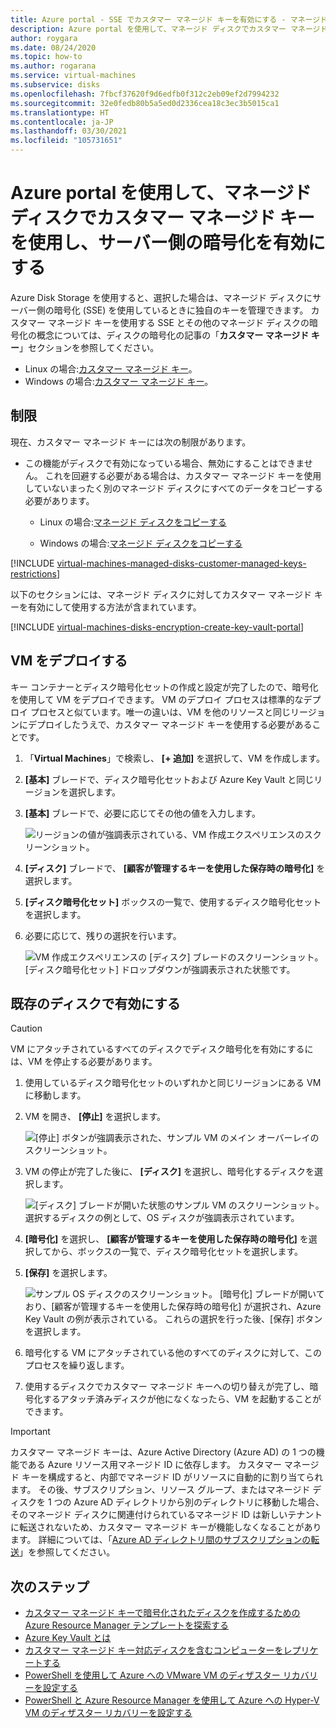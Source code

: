 ```yaml
---
title: Azure portal - SSE でカスタマー マネージド キーを有効にする - マネージド ディスク
description: Azure portal を使用して、マネージド ディスクでカスタマー マネージド キーを有効にします。
author: roygara
ms.date: 08/24/2020
ms.topic: how-to
ms.author: rogarana
ms.service: virtual-machines
ms.subservice: disks
ms.openlocfilehash: 7fbcf37620f9d6edfb0f312c2eb09ef2d7994232
ms.sourcegitcommit: 32e0fedb80b5a5ed0d2336cea18c3ec3b5015ca1
ms.translationtype: HT
ms.contentlocale: ja-JP
ms.lasthandoff: 03/30/2021
ms.locfileid: "105731651"
---
```

# <a name="use-the-azure-portal-to-enable-server-side-encryption-with-customer-managed-keys-for-managed-disks"></a>Azure portal を使用して、マネージド ディスクでカスタマー マネージド キーを使用し、サーバー側の暗号化を有効にする

Azure Disk Storage を使用すると、選択した場合は、マネージド ディスクにサーバー側の暗号化 (SSE) を使用しているときに独自のキーを管理できます。 カスタマー マネージド キーを使用する SSE とその他のマネージド ディスクの暗号化の概念については、ディスクの暗号化の記事の「**カスタマー マネージド キー**」セクションを参照してください。

- Linux の場合:[カスタマー マネージド キー](./disk-encryption.md#customer-managed-keys)。
- Windows の場合:[カスタマー マネージド キー](./disk-encryption.md#customer-managed-keys)。

## <a name="restrictions"></a>制限

現在、カスタマー マネージド キーには次の制限があります。

- この機能がディスクで有効になっている場合、無効にすることはできません。
    これを回避する必要がある場合は、カスタマー マネージド キーを使用していないまったく別のマネージド ディスクにすべてのデータをコピーする必要があります。

    - Linux の場合:[マネージド ディスクをコピーする](./linux/disks-upload-vhd-to-managed-disk-cli.md#copy-a-managed-disk)

    - Windows の場合:[マネージド ディスクをコピーする](./windows/disks-upload-vhd-to-managed-disk-powershell.md#copy-a-managed-disk)

[!INCLUDE [virtual-machines-managed-disks-customer-managed-keys-restrictions](../../includes/virtual-machines-managed-disks-customer-managed-keys-restrictions.md)]

以下のセクションには、マネージド ディスクに対してカスタマー マネージド キーを有効にして使用する方法が含まれています。

[!INCLUDE [virtual-machines-disks-encryption-create-key-vault-portal](../../includes/virtual-machines-disks-encryption-create-key-vault-portal.md)]

## <a name="deploy-a-vm"></a>VM をデプロイする

キー コンテナーとディスク暗号化セットの作成と設定が完了したので、暗号化を使用して VM をデプロイできます。
VM のデプロイ プロセスは標準的なデプロイ プロセスと似ています。唯一の違いは、VM を他のリソースと同じリージョンにデプロイしたうえで、カスタマー マネージド キーを使用する必要があることです。

1. 「**Virtual Machines**」で検索し、 **[+ 追加]** を選択して、VM を作成します。
1. **[基本]** ブレードで、ディスク暗号化セットおよび Azure Key Vault と同じリージョンを選択します。
1. **[基本]** ブレードで、必要に応じてその他の値を入力します。

    ![リージョンの値が強調表示されている、VM 作成エクスペリエンスのスクリーンショット。](media/virtual-machines-disk-encryption-portal/server-side-encryption-create-a-vm-region.png)

1. **[ディスク]** ブレードで、 **[顧客が管理するキーを使用した保存時の暗号化]** を選択します。
1. **[ディスク暗号化セット]** ボックスの一覧で、使用するディスク暗号化セットを選択します。
1. 必要に応じて、残りの選択を行います。

    ![VM 作成エクスペリエンスの [ディスク] ブレードのスクリーンショット。 [ディスク暗号化セット] ドロップダウンが強調表示された状態です。](media/virtual-machines-disk-encryption-portal/server-side-encryption-create-vm-select-customer-managed-key-disk-encryption-set.png)

## <a name="enable-on-an-existing-disk"></a>既存のディスクで有効にする

> [!CAUTION]
> VM にアタッチされているすべてのディスクでディスク暗号化を有効にするには、VM を停止する必要があります。
    
1. 使用しているディスク暗号化セットのいずれかと同じリージョンにある VM に移動します。
1. VM を開き、 **[停止]** を選択します。

    ![[停止] ボタンが強調表示された、サンプル VM のメイン オーバーレイのスクリーンショット。](media/virtual-machines-disk-encryption-portal/server-side-encryption-stop-vm-to-encrypt-disk-fix.png)

1. VM の停止が完了した後に、 **[ディスク]** を選択し、暗号化するディスクを選択します。

    ![[ディスク] ブレードが開いた状態のサンプル VM のスクリーンショット。 選択するディスクの例として、OS ディスクが強調表示されています。](media/virtual-machines-disk-encryption-portal/server-side-encryption-existing-disk-select.png)

1. **[暗号化]** を選択し、 **[顧客が管理するキーを使用した保存時の暗号化]** を選択してから、ボックスの一覧で、ディスク暗号化セットを選択します。
1. **[保存]** を選択します。

    ![サンプル OS ディスクのスクリーンショット。 [暗号化] ブレードが開いており、[顧客が管理するキーを使用した保存時の暗号化] が選択され、Azure Key Vault の例が表示されている。 これらの選択を行った後、[保存] ボタンを選択します。](media/virtual-machines-disk-encryption-portal/server-side-encryption-encrypt-existing-disk-customer-managed-key.png)

1. 暗号化する VM にアタッチされている他のすべてのディスクに対して、このプロセスを繰り返します。
1. 使用するディスクでカスタマー マネージド キーへの切り替えが完了し、暗号化するアタッチ済みディスクが他になくなったら、VM を起動することができます。

> [!IMPORTANT]
> カスタマー マネージド キーは、Azure Active Directory (Azure AD) の 1 つの機能である Azure リソース用マネージド ID に依存します。 カスタマー マネージド キーを構成すると、内部でマネージド ID がリソースに自動的に割り当てられます。 その後、サブスクリプション、リソース グループ、またはマネージド ディスクを 1 つの Azure AD ディレクトリから別のディレクトリに移動した場合、そのマネージド ディスクに関連付けられているマネージド ID は新しいテナントに転送されないため、カスタマー マネージド キーが機能しなくなることがあります。 詳細については、「[Azure AD ディレクトリ間のサブスクリプションの転送](../active-directory/managed-identities-azure-resources/known-issues.md#transferring-a-subscription-between-azure-ad-directories)」を参照してください。

## <a name="next-steps"></a>次のステップ

- [カスタマー マネージド キーで暗号化されたディスクを作成するための Azure Resource Manager テンプレートを探索する](https://github.com/ramankumarlive/manageddiskscmkpreview)
- [Azure Key Vault とは](../key-vault/general/overview.md)
- [カスタマー マネージド キー対応ディスクを含むコンピューターをレプリケートする](../site-recovery/azure-to-azure-how-to-enable-replication-cmk-disks.md)
- [PowerShell を使用して Azure への VMware VM のディザスター リカバリーを設定する](../site-recovery/vmware-azure-disaster-recovery-powershell.md#replicate-vmware-vms)
- [PowerShell と Azure Resource Manager を使用して Azure への Hyper-V VM のディザスター リカバリーを設定する](../site-recovery/hyper-v-azure-powershell-resource-manager.md#step-7-enable-vm-protection)